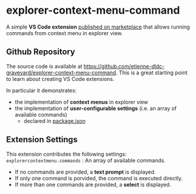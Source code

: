 # explorer-context-menu-command

A simple **VS Code extension** [published on marketplace](https://marketplace.visualstudio.com/items?itemName=etienne-dldc.explorer-context-menu-command) that allows running commands from context menu in explorer view.

## Github Repository
The source code is available at https://github.com/etienne-dldc-graveyard/explorer-context-menu-command.
This is a great starting point to learn about creating VS Code extensions.

In particular it demonstrates:
  * the implementation of **context menus** in explorer view
  * the implementation of **user-configurable settings** (i.e. an array of available commands)
    * declared in [package.json](./package.json)
  

## Extension Settings

This extension contributes the following settings:  
`explorercontextmenu.commands` : An array of available commands.  
 - If no commands are provided, a **text prompt** is displayed.
 - If only one command is porvided, the command is executed directly.
 - If more than one commands are provided, a **select** is displayed.
